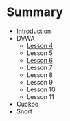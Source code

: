 # Summary

* [Introduction](README.md)
* DVWA
  * [Lesson 4](lesson-4.md)
  * Lesson 5
  * [Lesson 6](DVWA/lesson-6.md)
  * Lesson 7
  * Lesson 8
  * Lesson 9
  * Lesson 10
  * Lesson 11
* Cuckoo
* Snort

